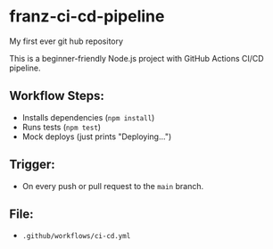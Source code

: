 # franz-ci-cd-pipeline
My first ever git hub repository

This is a beginner-friendly Node.js project with GitHub Actions CI/CD pipeline.

## Workflow Steps:
- Installs dependencies (`npm install`)
- Runs tests (`npm test`)
- Mock deploys (just prints "Deploying...")

## Trigger:
- On every push or pull request to the `main` branch.

## File:
- `.github/workflows/ci-cd.yml`
